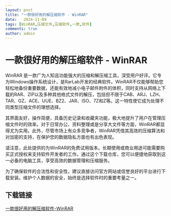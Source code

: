 ```yaml
---
layout: post
title: "一款很好用的解压缩软件 - WinRAR"
date:   2024-11-09
tags: [WinRAR,压缩文件,压缩软件,一款,软件]
comments: true
author: admin
---
```

# 一款很好用的解压缩软件 - WinRAR

WinRAR 是一款广为人知且功能强大的压缩和解压缩工具，深受用户好评。它专为Windows操作系统设计，是RarLab开发的经典软件。WinRAR不仅能够帮助您轻松地备份重要数据，还能有效地减小电子邮件附件的体积，同时支持从网络上下载的RAR、ZIP以及多种其他格式文件的解压，包括但不限于CAB、ARJ、LZH、TAR、GZ、ACE、UUE、BZ2、JAR、ISO、7Z和Z等。这一特性使它成为处理不同类型压缩文件的理想选择。

其界面友好，操作简便，具备历史记录和收藏夹功能，极大地提升了用户在管理压缩文件时的效率。对于日常办公、资料整理或是分享大文件等方面，WinRAR都显得尤为实用。此外，尽管市场上有众多竞争者，WinRAR凭借其高效的压缩算法和对加密的支持，在保护您的数据隐私方面也有出色表现。

请注意，此处提供的为WinRAR的免费试用版本。长期使用或商业用途可能需要购买正式授权来支持软件开发者的工作。通过这个下载仓库，您可以便捷地获取到这一必备的电脑工具，享受高效的数据管理和压缩服务。

为了确保软件的合法性和安全性，建议直接访问官方网站或信誉良好的平台进行下载安装。维护个人数据的安全，始终是选择软件时的重要考量之一。

## 下载链接

[一款很好用的解压缩软件-WinRAR](https://pan.quark.cn/s/21b153e68ff2)